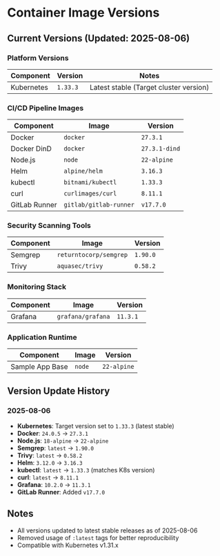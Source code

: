 # Container Image Versions

## Current Versions (Updated: 2025-08-06)

### Platform Versions
| Component | Version | Notes |
|-----------|---------|-------|
| Kubernetes | `1.33.3` | Latest stable (Target cluster version) |

### CI/CD Pipeline Images
| Component | Image | Version |
|-----------|-------|---------|
| Docker | `docker` | `27.3.1` |
| Docker DinD | `docker` | `27.3.1-dind` |
| Node.js | `node` | `22-alpine` |
| Helm | `alpine/helm` | `3.16.3` |
| kubectl | `bitnami/kubectl` | `1.33.3` |
| curl | `curlimages/curl` | `8.11.1` |
| GitLab Runner | `gitlab/gitlab-runner` | `v17.7.0` |

### Security Scanning Tools
| Component | Image | Version |
|-----------|-------|---------|
| Semgrep | `returntocorp/semgrep` | `1.90.0` |
| Trivy | `aquasec/trivy` | `0.58.2` |

### Monitoring Stack
| Component | Image | Version |
|-----------|-------|---------|
| Grafana | `grafana/grafana` | `11.3.1` |

### Application Runtime
| Component | Image | Version |
|-----------|-------|---------|
| Sample App Base | `node` | `22-alpine` |

## Version Update History

### 2025-08-06
- **Kubernetes**: Target version set to `1.33.3` (latest stable)
- **Docker**: `24.0.5` → `27.3.1`
- **Node.js**: `18-alpine` → `22-alpine` 
- **Semgrep**: `latest` → `1.90.0`
- **Trivy**: `latest` → `0.58.2`
- **Helm**: `3.12.0` → `3.16.3`
- **kubectl**: `latest` → `1.33.3` (matches K8s version)
- **curl**: `latest` → `8.11.1`
- **Grafana**: `10.2.0` → `11.3.1`
- **GitLab Runner**: Added `v17.7.0`

## Notes
- All versions updated to latest stable releases as of 2025-08-06
- Removed usage of `:latest` tags for better reproducibility
- Compatible with Kubernetes v1.31.x